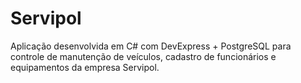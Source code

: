 # Servipol

Aplicação desenvolvida em C# com DevExpress + PostgreSQL para controle de manutenção de veículos, cadastro de funcionários e equipamentos da empresa Servipol.
